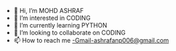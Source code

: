 - 👋 Hi, I’m MOHD ASHRAF
- 👀 I’m interested in CODING
- 🌱 I’m currently learning PYTHON
- 💞️ I’m looking to collaborate on CODING
- 📫 How to reach me -Gmail-ashrafanp006@gmail.com

<!---
massshaba/massshaba is a ✨ special ✨ repository because its `README.md` (this file) appears on your GitHub profile.
You can click the Preview link to take a look at your changes.
--->

